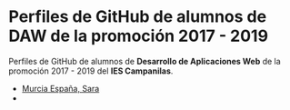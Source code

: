 # Perfiles de GitHub de alumnos de DAW de la promoción 2017 - 2019

Perfiles de GitHub de alumnos de **Desarrollo de Aplicaciones Web** de la promoción 2017 - 2019 del **IES Campanilas**.

* [Murcia España, Sara](https://github.com/saramurcia)
* 
